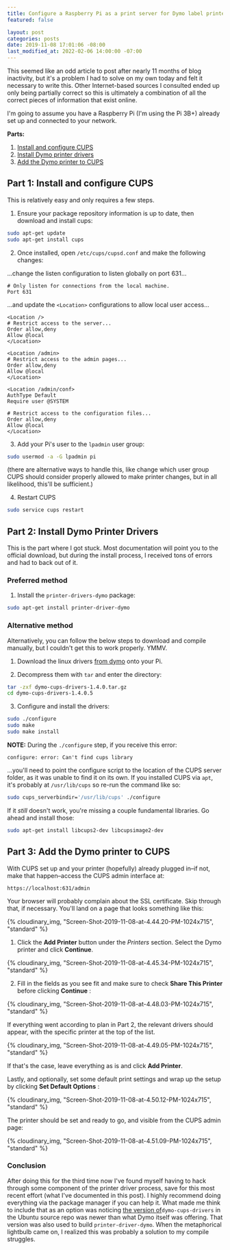 ```yaml
---
title: Configure a Raspberry Pi as a print server for Dymo label printers
featured: false

layout: post
categories: posts
date: 2019-11-08 17:01:06 -08:00
last_modified_at: 2022-02-06 14:00:00 -07:00
---
```


This seemed like an odd article to post after nearly 11 months of blog inactivity, but it's a problem I had to solve on my own today and felt it necessary to write this. Other Internet-based sources I consulted ended up only being partially correct so this is ultimately a combination of all the correct pieces of information that exist online.

I'm going to assume you have a Raspberry Pi (I'm using the Pi 3B+) already set up and connected to your network.

**Parts:**

1. [Install and configure CUPS](#part1)
2. [Install Dymo printer drivers](#part2)
3. [Add the Dymo printer to CUPS](#part3)

## Part 1: Install and configure CUPS

This is relatively easy and only requires a few steps.

1. Ensure your package repository information is up to date, then download and install cups:

```sh
sudo apt-get update
sudo apt-get install cups
```

2. Once installed, open `/etc/cups/cupsd.conf` and make the following changes:

…change the listen configuration to listen globally on port 631…

```
# Only listen for connections from the local machine.
Port 631
```

…and update the `<Location>` configurations to allow local user access…

```
<Location />
# Restrict access to the server...
Order allow,deny
Allow @local
</Location>

<Location /admin>
# Restrict access to the admin pages...
Order allow,deny
Allow @local
</Location>

<Location /admin/conf>
AuthType Default
Require user @SYSTEM

# Restrict access to the configuration files...
Order allow,deny
Allow @local
</Location>
```

3. Add your Pi's user to the `lpadmin` user group:

```sh
sudo usermod -a -G lpadmin pi
```

(there are alternative ways to handle this, like change which user group CUPS should consider properly allowed to make printer changes, but in all likelihood, this'll be sufficient.)

4. Restart CUPS

```sh
sudo service cups restart
```

## Part 2: Install Dymo Printer Drivers

This is the part where I got stuck. Most documentation will point you to the official download, but during the install process, I received tons of errors and had to back out of it.

### Preferred method

1. Install the `printer-drivers-dymo` package:

```sh
sudo apt-get install printer-driver-dymo
```

### Alternative method

Alternatively, you can follow the below steps to download and compile manually, but I couldn't get this to work properly. YMMV.

1. Download the linux drivers [from dymo](https://www.dymo.com/en-US/dymo-label-sdk-cups-linux-p?storeId=20051&catalogId=10551) onto your Pi.

2. Decompress them with `tar` and enter the directory:

```sh
tar -zxf dymo-cups-drivers-1.4.0.tar.gz
cd dymo-cups-drivers-1.4.0.5
```

3. Configure and install the drivers:

```sh
sudo ./configure
sudo make
sudo make install
```

**NOTE:** During the `./configure` step, if you receive this error:

```
configure: error: Can't find cups library
```

…you'll need to point the configure script to the location of the CUPS server folder, as it was unable to find it on its own. If you installed CUPS via `apt`, it's probably at `/usr/lib/cups` so re-run the command like so:

```sh
sudo cups_serverbindir='/usr/lib/cups' ./configure
```

If it _still_ doesn't work, you're missing a couple fundamental libraries. Go ahead and install those:

```sh
sudo apt-get install libcups2-dev libcupsimage2-dev
```

## Part 3: Add the Dymo printer to CUPS

With CUPS set up and your printer (hopefully) already plugged in–if not, make that happen–access the CUPS admin interface at:

```
https://localhost:631/admin
```

Your browser will probably complain about the SSL certificate. Skip through that, if necessary. You'll land on a page that looks something like this:

{% cloudinary_img, "Screen-Shot-2019-11-08-at-4.44.20-PM-1024x715", "standard" %}

1. Click the **Add Printer** button under the _Printers_ section. Select the Dymo printer and click **Continue**.

{% cloudinary_img, "Screen-Shot-2019-11-08-at-4.45.34-PM-1024x715", "standard" %}

2. Fill in the fields as you see fit and make sure to check **Share This Printer** before clicking **Continue** :

{% cloudinary_img, "Screen-Shot-2019-11-08-at-4.48.03-PM-1024x715", "standard" %}

If everything went according to plan in Part 2, the relevant drivers should appear, with the specific printer at the top of the list.

{% cloudinary_img, "Screen-Shot-2019-11-08-at-4.49.05-PM-1024x715", "standard" %}

If that's the case, leave everything as is and click **Add Printer**.

Lastly, and optionally, set some default print settings and wrap up the setup by clicking **Set Default Options** :

{% cloudinary_img, "Screen-Shot-2019-11-08-at-4.50.12-PM-1024x715", "standard" %}

The printer should be set and ready to go, and visible from the CUPS admin page:

{% cloudinary_img, "Screen-Shot-2019-11-08-at-4.51.09-PM-1024x715", "standard" %}

### Conclusion

After doing this for the third time now I've found myself having to hack through some component of the printer driver process, save for this most recent effort (what I've documented in this post). I highly recommend doing everything via the package manager if you can help it. What made me think to include that as an option was noticing [the version of](https://launchpad.net/ubuntu/+source/dymo-cups-drivers/1.4.0-8)`dymo-cups-drivers` in the Ubuntu source repo was newer than what Dymo itself was offering. That version was also used to build `printer-driver-dymo`. When the metaphorical lightbulb came on, I realized this was probably a solution to my compile struggles.

